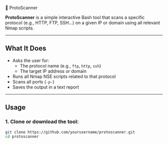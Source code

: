🔎 ProtoScanner

**ProtoScanner** is a simple interactive Bash tool that scans a specific protocol (e.g., HTTP, FTP, SSH...) on a given IP or domain using all relevant Nmap scripts.

---

## What It Does

- Asks the user for:
  - The protocol name (e.g., `ftp`, `http`, `ssh`)
  - The target IP address or domain
- Runs all Nmap NSE scripts related to that protocol
- Scans all ports (`-p-`)
- Saves the output in a text report

---

## Usage

### 1. Clone or download the tool:

```bash
git clone https://github.com/yourusername/protoscanner.git
cd protoscanner
```
